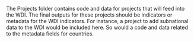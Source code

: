 The Projects folder contains code and data for projects that will feed into the WDI.  The final outputs for these projects should be indicators or metadata for the WDI indicators.  For instance, a project to add subnational data to the WDI would be included here.  So would a code and data related to the metadata fields for countries. 
